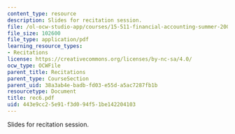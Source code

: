 ```yaml
---
content_type: resource
description: Slides for recitation session.
file: /ol-ocw-studio-app/courses/15-511-financial-accounting-summer-2004/443e9cc25e91f3d094f51be142204103_rec6.pdf
file_size: 102600
file_type: application/pdf
learning_resource_types:
- Recitations
license: https://creativecommons.org/licenses/by-nc-sa/4.0/
ocw_type: OCWFile
parent_title: Recitations
parent_type: CourseSection
parent_uid: 38a3ab4e-badb-fd03-e55d-a5ac7287fb1b
resourcetype: Document
title: rec6.pdf
uid: 443e9cc2-5e91-f3d0-94f5-1be142204103
---
```

Slides for recitation session.